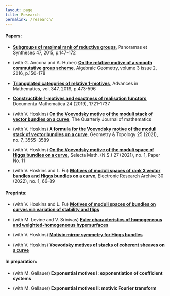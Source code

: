 ```yaml
---
layout: page
title: Research
permalink: /research/
---
```



#### Papers:

* [**Subgroups of maximal rank of reductive groups**](https://smf.emath.fr/publications/sous-groupes-de-groupes-reductifs-de-rang-maximal), Panoramas et Synthèses 47, 2015, p.147-172

* (with G. Ancona and A. Huber) [**On the relative motive of a smooth commutative group scheme**](http://algebraicgeometry.nl/2016-2/2016-2-008.pdf), Algebraic Geometry, volume 3 issue 2, 2016, p.150-178

* [**Triangulated categories of relative 1-motives**](https://www.sciencedirect.com/science/article/pii/S0001870819301124), Advances in Mathematics, vol. 347, 2019, p.473-596

* [**Constructible 1-motives and exactness of realisation functors**](https://www.elibm.org/ft/10011983000), Documenta Mathematica 24 (2019), 1721–1737

* (with V. Hoskins) [**On the Voevodsky motive of the moduli stack of vector bundles on a curve**](https://doi.org/10.1093/qmathj/haaa023), The Quarterly Journal of mathematics

* (with V. Hoskins) [**A formula for the Voevodsky motive of the moduli stack of vector bundles on a curve**](https://msp.org/gt/2021/25-7/p05.xhtml), Geometry & Topology 25 (2021), no. 7, 3555–3589

* (with V. Hoskins) [**On the Voevodsky motive of the moduli space of Higgs bundles on a curve**](https://link.springer.com/article/10.1007/s00029-020-00610-5), Selecta Math. (N.S.) 27 (2021), no. 1, Paper No. 11

* (with V. Hoskins and L. Fu) [**Motives of moduli spaces of rank 3 vector bundles and Higgs bundles on a curve**](http://www.aimspress.com/article/doi/10.3934/era.2022004), Electronic Research Archive 30 (2022), no. 1, 66–89



#### Preprints:

* (with V. Hoskins and L.
Fu) [**Motives of moduli spaces of bundles on curves via variation of stability and flips**](http://arxiv.org/abs/2011.14872)

* (with M. Levine and
V. Srinivas) [**Euler characteristics of homogeneous and weighted-homogeneous hypersurfaces**](https://arxiv.org/abs/2101.00482)

*  (with V. Hoskins) [**Motivic mirror symmetry for Higgs bundles**](https://arxiv.org/abs/2205.15393)

*  (with V. Hoskins) [**Voevodsky motives of stacks of coherent sheaves on a curve**](https://arxiv.org/abs/2208.03204)


#### In preparation:

* (with M. Gallauer) **Exponential motives I: exponentiation of coefficient systems**

* (with M. Gallauer) **Exponential motives II: motivic Fourier transform**



